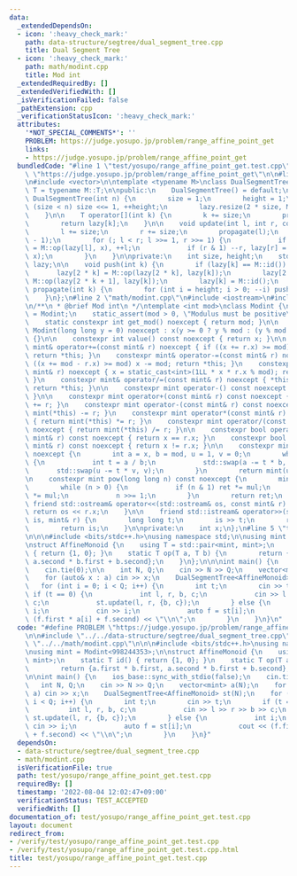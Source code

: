 ```yaml
---
data:
  _extendedDependsOn:
  - icon: ':heavy_check_mark:'
    path: data-structure/segtree/dual_segment_tree.cpp
    title: Dual Segment Tree
  - icon: ':heavy_check_mark:'
    path: math/modint.cpp
    title: Mod int
  _extendedRequiredBy: []
  _extendedVerifiedWith: []
  _isVerificationFailed: false
  _pathExtension: cpp
  _verificationStatusIcon: ':heavy_check_mark:'
  attributes:
    '*NOT_SPECIAL_COMMENTS*': ''
    PROBLEM: https://judge.yosupo.jp/problem/range_affine_point_get
    links:
    - https://judge.yosupo.jp/problem/range_affine_point_get
  bundledCode: "#line 1 \"test/yosupo/range_affine_point_get.test.cpp\"\n#define PROBLEM\
    \ \"https://judge.yosupo.jp/problem/range_affine_point_get\"\n\n#line 2 \"data-structure/segtree/dual_segment_tree.cpp\"\
    \n#include <vector>\n\ntemplate <typename M>\nclass DualSegmentTree {\n    using\
    \ T = typename M::T;\n\npublic:\n    DualSegmentTree() = default;\n    explicit\
    \ DualSegmentTree(int n) {\n        size = 1;\n        height = 1;\n        while\
    \ (size < n) size <<= 1, ++height;\n        lazy.resize(2 * size, M::id());\n\
    \    }\n\n    T operator[](int k) {\n        k += size;\n        propagate(k);\n\
    \        return lazy[k];\n    }\n\n    void update(int l, int r, const T& x) {\n\
    \        l += size;\n        r += size;\n        propagate(l);\n        propagate(r\
    \ - 1);\n        for (; l < r; l >>= 1, r >>= 1) {\n            if (l & 1) lazy[l]\
    \ = M::op(lazy[l], x), ++l;\n            if (r & 1) --r, lazy[r] = M::op(lazy[r],\
    \ x);\n        }\n    }\n\nprivate:\n    int size, height;\n    std::vector<T>\
    \ lazy;\n\n    void push(int k) {\n        if (lazy[k] == M::id()) return;\n \
    \       lazy[2 * k] = M::op(lazy[2 * k], lazy[k]);\n        lazy[2 * k + 1] =\
    \ M::op(lazy[2 * k + 1], lazy[k]);\n        lazy[k] = M::id();\n    }\n\n    void\
    \ propagate(int k) {\n        for (int i = height; i > 0; --i) push(k >> i);\n\
    \    }\n};\n#line 2 \"math/modint.cpp\"\n#include <iostream>\n#include <algorithm>\n\
    \n/**\n * @brief Mod int\n */\ntemplate <int mod>\nclass Modint {\n    using mint\
    \ = Modint;\n    static_assert(mod > 0, \"Modulus must be positive\");\n\npublic:\n\
    \    static constexpr int get_mod() noexcept { return mod; }\n\n    constexpr\
    \ Modint(long long y = 0) noexcept : x(y >= 0 ? y % mod : (y % mod + mod) % mod)\
    \ {}\n\n    constexpr int value() const noexcept { return x; }\n\n    constexpr\
    \ mint& operator+=(const mint& r) noexcept { if ((x += r.x) >= mod) x -= mod;\
    \ return *this; }\n    constexpr mint& operator-=(const mint& r) noexcept { if\
    \ ((x += mod - r.x) >= mod) x -= mod; return *this; }\n    constexpr mint& operator*=(const\
    \ mint& r) noexcept { x = static_cast<int>(1LL * x * r.x % mod); return *this;\
    \ }\n    constexpr mint& operator/=(const mint& r) noexcept { *this *= r.inv();\
    \ return *this; }\n\n    constexpr mint operator-() const noexcept { return mint(-x);\
    \ }\n\n    constexpr mint operator+(const mint& r) const noexcept { return mint(*this)\
    \ += r; }\n    constexpr mint operator-(const mint& r) const noexcept { return\
    \ mint(*this) -= r; }\n    constexpr mint operator*(const mint& r) const noexcept\
    \ { return mint(*this) *= r; }\n    constexpr mint operator/(const mint& r) const\
    \ noexcept { return mint(*this) /= r; }\n\n    constexpr bool operator==(const\
    \ mint& r) const noexcept { return x == r.x; }\n    constexpr bool operator!=(const\
    \ mint& r) const noexcept { return x != r.x; }\n\n    constexpr mint inv() const\
    \ noexcept {\n        int a = x, b = mod, u = 1, v = 0;\n        while (b > 0)\
    \ {\n            int t = a / b;\n            std::swap(a -= t * b, b);\n     \
    \       std::swap(u -= t * v, v);\n        }\n        return mint(u);\n    }\n\
    \n    constexpr mint pow(long long n) const noexcept {\n        mint ret(1), mul(x);\n\
    \        while (n > 0) {\n            if (n & 1) ret *= mul;\n            mul\
    \ *= mul;\n            n >>= 1;\n        }\n        return ret;\n    }\n\n   \
    \ friend std::ostream& operator<<(std::ostream& os, const mint& r) {\n       \
    \ return os << r.x;\n    }\n\n    friend std::istream& operator>>(std::istream&\
    \ is, mint& r) {\n        long long t;\n        is >> t;\n        r = mint(t);\n\
    \        return is;\n    }\n\nprivate:\n    int x;\n};\n#line 5 \"test/yosupo/range_affine_point_get.test.cpp\"\
    \n\n\n#include <bits/stdc++.h>\nusing namespace std;\n\nusing mint = Modint<998244353>;\n\
    \nstruct AffineMonoid {\n    using T = std::pair<mint, mint>;\n    static T id()\
    \ { return {1, 0}; }\n    static T op(T a, T b) {\n        return {a.first * b.first,\
    \ a.second * b.first + b.second};\n    }\n};\n\n\nint main() {\n    ios_base::sync_with_stdio(false);\n\
    \    cin.tie(0);\n\n    int N, Q;\n    cin >> N >> Q;\n    vector<mint> a(N);\n\
    \    for (auto& x : a) cin >> x;\n    DualSegmentTree<AffineMonoid> st(N);\n \
    \   for (int i = 0; i < Q; i++) {\n        int t;\n        cin >> t;\n       \
    \ if (t == 0) {\n            int l, r, b, c;\n            cin >> l >> r >> b >>\
    \ c;\n            st.update(l, r, {b, c});\n        } else {\n            int\
    \ i;\n            cin >> i;\n            auto f = st[i];\n            cout <<\
    \ (f.first * a[i] + f.second) << \"\\n\";\n        }\n    }\n}\n"
  code: "#define PROBLEM \"https://judge.yosupo.jp/problem/range_affine_point_get\"\
    \n\n#include \"../../data-structure/segtree/dual_segment_tree.cpp\"\n#include\
    \ \"../../math/modint.cpp\"\n\n\n#include <bits/stdc++.h>\nusing namespace std;\n\
    \nusing mint = Modint<998244353>;\n\nstruct AffineMonoid {\n    using T = std::pair<mint,\
    \ mint>;\n    static T id() { return {1, 0}; }\n    static T op(T a, T b) {\n\
    \        return {a.first * b.first, a.second * b.first + b.second};\n    }\n};\n\
    \n\nint main() {\n    ios_base::sync_with_stdio(false);\n    cin.tie(0);\n\n \
    \   int N, Q;\n    cin >> N >> Q;\n    vector<mint> a(N);\n    for (auto& x :\
    \ a) cin >> x;\n    DualSegmentTree<AffineMonoid> st(N);\n    for (int i = 0;\
    \ i < Q; i++) {\n        int t;\n        cin >> t;\n        if (t == 0) {\n  \
    \          int l, r, b, c;\n            cin >> l >> r >> b >> c;\n           \
    \ st.update(l, r, {b, c});\n        } else {\n            int i;\n           \
    \ cin >> i;\n            auto f = st[i];\n            cout << (f.first * a[i]\
    \ + f.second) << \"\\n\";\n        }\n    }\n}"
  dependsOn:
  - data-structure/segtree/dual_segment_tree.cpp
  - math/modint.cpp
  isVerificationFile: true
  path: test/yosupo/range_affine_point_get.test.cpp
  requiredBy: []
  timestamp: '2022-08-04 12:02:47+09:00'
  verificationStatus: TEST_ACCEPTED
  verifiedWith: []
documentation_of: test/yosupo/range_affine_point_get.test.cpp
layout: document
redirect_from:
- /verify/test/yosupo/range_affine_point_get.test.cpp
- /verify/test/yosupo/range_affine_point_get.test.cpp.html
title: test/yosupo/range_affine_point_get.test.cpp
---
```


